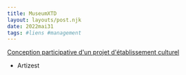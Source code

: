 ```yaml
---
title: MuseumXTD
layout: layouts/post.njk
date: 2022mai31
tags: #liens #management
---
```



[Conception participative d'un projet d'établissement culturel](https://www.artizest.fr/conception-participative-dun-projet-detablissement-culturel/)

+ Artizest